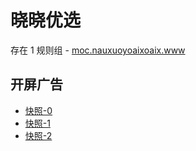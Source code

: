 # 晓晓优选

存在 1 规则组 - [moc.nauxuoyoaixoaix.www](/src/apps/moc.nauxuoyoaixoaix.www.ts)

## 开屏广告

- [快照-0](https://i.gkd.li/import/13476862)
- [快照-1](https://i.gkd.li/import/13625367)
- [快照-2](https://i.gkd.li/import/13820450)
